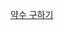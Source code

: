 [약수 구하기](https://github.com/AtomicLiquors/Javascript_Algorithm/blob/main/Mathematics/Divisor/programmers_120897.js)
